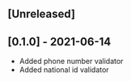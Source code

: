 ## [Unreleased]

## [0.1.0] - 2021-06-14

- Added phone number validator
- Added national id validator
